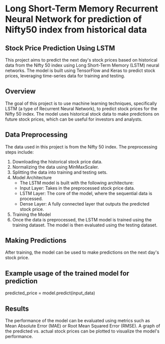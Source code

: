 #  Long Short-Term Memory Recurrent Neural Network for prediction of Nifty50 index from historical data

## Stock Price Prediction Using LSTM

This project aims to predict the next day's stock prices based on historical data from the Nifty 50 index using Long Short-Term Memory (LSTM) neural networks. The model is built using TensorFlow and Keras to predict stock prices, leveraging time-series data for training and testing.

## Overview

The goal of this project is to use machine learning techniques, specifically LSTM (a type of Recurrent Neural Network), to predict stock prices for the Nifty 50 index. The model uses historical stock data to make predictions on future stock prices, which can be useful for investors and analysts.

## Data Preprocessing
The data used in this project is from the Nifty 50 index. The preprocessing steps include:

1. Downloading the historical stock price data.
2. Normalizing the data using MinMaxScaler.
3. Splitting the data into training and testing sets.
4. Model Architecture
   * The LSTM model is built with the following architecture:
   * Input Layer: Takes in the preprocessed stock price data.
   * LSTM Layer: The core of the model, where the sequential data is processed.
   * Dense Layer: A fully connected layer that outputs the predicted stock price.
5. Training the Model
6. Once the data is preprocessed, the LSTM model is trained using the training dataset. The model is then evaluated using the testing dataset.

## Making Predictions
After training, the model can be used to make predictions on the next day's stock price.

## Example usage of the trained model for prediction
predicted_price = model.predict(input_data)

## Results
The performance of the model can be evaluated using metrics such as Mean Absolute Error (MAE) or Root Mean Squared Error (RMSE). A graph of the predicted vs. actual stock prices can be plotted to visualize the model's performance.


